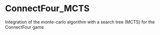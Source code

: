 # ConnectFour_MCTS
Integration of the monte-carlo algorithm with a search tree (MCTS) for the ConnectFour game
